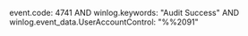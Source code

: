 event.code: 4741 AND winlog.keywords: "Audit Success" AND winlog.event_data.UserAccountControl: "%%2091"
